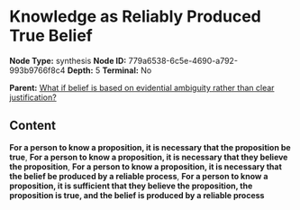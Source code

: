 # Knowledge as Reliably Produced True Belief

**Node Type:** synthesis
**Node ID:** 779a6538-6c5e-4690-a792-993b9766f8c4
**Depth:** 5
**Terminal:** No

**Parent:** [What if belief is based on evidential ambiguity rather than clear justification?](what-if-belief-is-based-on-evidential-ambiguity-rather-than-clear-justification-antithesis-c7e12612-d367-4354-a7eb-5007ff9750bf.md)

## Content

**For a person to know a proposition, it is necessary that the proposition be true**, **For a person to know a proposition, it is necessary that they believe the proposition**, **For a person to know a proposition, it is necessary that the belief be produced by a reliable process**, **For a person to know a proposition, it is sufficient that they believe the proposition, the proposition is true, and the belief is produced by a reliable process**
